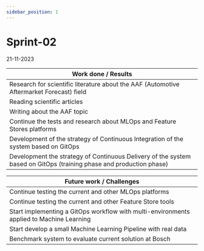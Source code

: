 ```yaml
---
sidebar_position: 1
---
```


# Sprint-02

21-11-2023

| Work done / Results |
| ----------------- |
| Research for scientific literature about the AAF (Automotive Aftermarket Forecast) field  |
| Reading scientific articles     |
| Writing about the AAF topic   |
| Continue the tests and research about MLOps and Feature Stores platforms |
| Development of the strategy of Continuous Integration of the system based on GitOps |
| Development the strategy of Continuous Delivery of the system based on GitOps (training phase and production phase) |


| Future work / Challenges |
| ------------------------- |
| Continue testing the current and other MLOps platforms |
| Continue testing the current and other Feature Store tools | 
| Start implementing a GitOps workflow with multi-environments applied to Machine Learning |
| Start develop a small Machine Learning Pipeline with real data |
| Benchmark system to evaluate current solution at Bosch |
